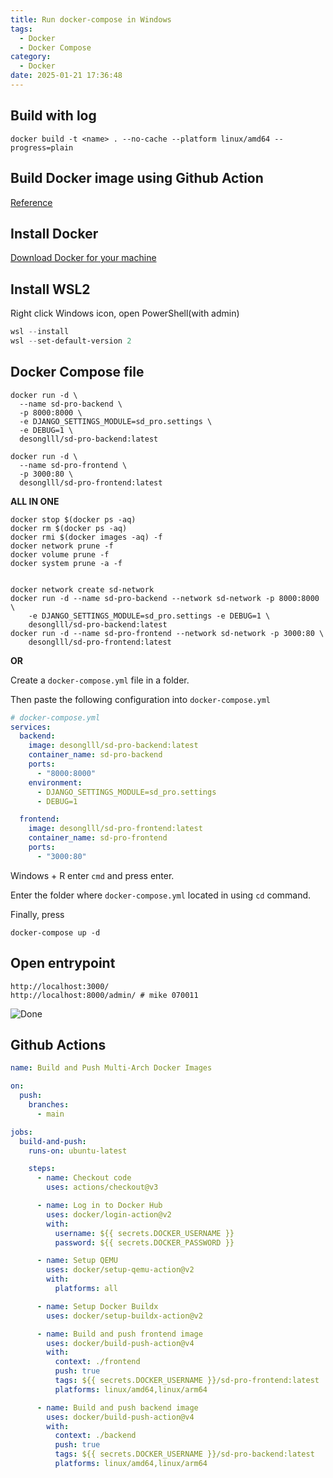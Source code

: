 ```yaml
---
title: Run docker-compose in Windows
tags:
  - Docker
  - Docker Compose
category:
  - Docker
date: 2025-01-21 17:36:48
---
```


## Build with log

```shell
docker build -t <name> . --no-cache --platform linux/amd64 --progress=plain
```

## Build Docker image using Github Action

[Reference](https://medium.com/@wasdsro/tutorial-building-a-docker-container-via-github-actions-8636bdc931b1)

## Install Docker

[Download Docker for your machine](https://www.docker.com/products/docker-desktop/) 

## Install WSL2

Right click Windows icon, open PowerShell(with admin)

```powershell
wsl --install
wsl --set-default-version 2
```

## Docker Compose file

```shell
docker run -d \
  --name sd-pro-backend \
  -p 8000:8000 \
  -e DJANGO_SETTINGS_MODULE=sd_pro.settings \
  -e DEBUG=1 \
  desonglll/sd-pro-backend:latest
```

```shell
docker run -d \
  --name sd-pro-frontend \
  -p 3000:80 \
  desonglll/sd-pro-frontend:latest
```

**ALL IN ONE**

```shell
docker stop $(docker ps -aq)
docker rm $(docker ps -aq)
docker rmi $(docker images -aq) -f
docker network prune -f
docker volume prune -f
docker system prune -a -f


docker network create sd-network
docker run -d --name sd-pro-backend --network sd-network -p 8000:8000 \
    -e DJANGO_SETTINGS_MODULE=sd_pro.settings -e DEBUG=1 \
    desonglll/sd-pro-backend:latest
docker run -d --name sd-pro-frontend --network sd-network -p 3000:80 \
    desonglll/sd-pro-frontend:latest
```

**OR**

Create a `docker-compose.yml` file in a folder.

Then paste the following configuration into `docker-compose.yml`

```yml
# docker-compose.yml
services:
  backend:
    image: desonglll/sd-pro-backend:latest
    container_name: sd-pro-backend
    ports:
      - "8000:8000"
    environment:
      - DJANGO_SETTINGS_MODULE=sd_pro.settings
      - DEBUG=1

  frontend:
    image: desonglll/sd-pro-frontend:latest
    container_name: sd-pro-frontend
    ports:
      - "3000:80"
```

Windows + R enter `cmd` and press enter.

Enter the folder where `docker-compose.yml` located in using `cd` command.

Finally, press

```shell
docker-compose up -d
```

## Open entrypoint

```
http://localhost:3000/
http://localhost:8000/admin/ # mike 070011
```

![Done](https://scontent-tpe1-1.xx.fbcdn.net/v/t39.30808-6/474221949_1991857497964677_2622951236302317547_n.jpg?stp=cp6_dst-jpg_tt6&_nc_cat=101&ccb=1-7&_nc_sid=f727a1&_nc_ohc=yZqVN7GBwuwQ7kNvgGDjRP6&_nc_zt=23&_nc_ht=scontent-tpe1-1.xx&_nc_gid=AZGcV_nPBoq6UKCLD2Y4FTv&oh=00_AYBbSAKbBWyrmR4UBDZjItAonjcKwEXPb7FhU8FaEqCWtA&oe=679599B5) 

## Github Actions

```yml
name: Build and Push Multi-Arch Docker Images

on:
  push:
    branches:
      - main

jobs:
  build-and-push:
    runs-on: ubuntu-latest

    steps:
      - name: Checkout code
        uses: actions/checkout@v3

      - name: Log in to Docker Hub
        uses: docker/login-action@v2
        with:
          username: ${{ secrets.DOCKER_USERNAME }}
          password: ${{ secrets.DOCKER_PASSWORD }}

      - name: Setup QEMU
        uses: docker/setup-qemu-action@v2
        with:
          platforms: all

      - name: Setup Docker Buildx
        uses: docker/setup-buildx-action@v2

      - name: Build and push frontend image
        uses: docker/build-push-action@v4
        with:
          context: ./frontend
          push: true
          tags: ${{ secrets.DOCKER_USERNAME }}/sd-pro-frontend:latest
          platforms: linux/amd64,linux/arm64

      - name: Build and push backend image
        uses: docker/build-push-action@v4
        with:
          context: ./backend
          push: true
          tags: ${{ secrets.DOCKER_USERNAME }}/sd-pro-backend:latest
          platforms: linux/amd64,linux/arm64
```